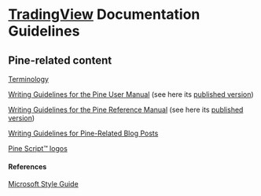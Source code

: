 # [TradingView](https://www.tradingview.com/) Documentation Guidelines



## Pine-related content

[Terminology](https://github.com/tradingview/documentation-guidelines/tree/main/PineTerminology)

[Writing Guidelines for the Pine User Manual](https://github.com/tradingview/documentation-guidelines/tree/main/PineUserManual) (see here its [published version](https://www.tradingview.com/pine-script-docs/en/v5/index.html))

[Writing Guidelines for the Pine Reference Manual](https://github.com/tradingview/documentation-guidelines/tree/main/PineReferenceManual) (see here its [published version](https://www.tradingview.com/pine-script-reference/v5/))

[Writing Guidelines for Pine-Related Blog Posts](https://github.com/tradingview/documentation-guidelines/tree/main/PineBlogPosts)

[Pine Script™ logos](https://github.com/tradingview/documentation-guidelines/tree/main/images/pine)

#### References
[Microsoft Style Guide](https://docs.microsoft.com/en-us/style-guide/welcome/)
